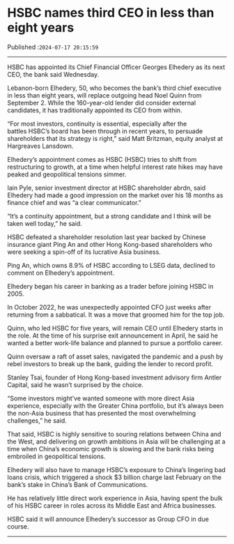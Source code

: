 # HSBC names third CEO in less than eight years

Published :`2024-07-17 20:15:59`

---

HSBC has appointed its Chief Financial Officer Georges Elhedery as its next CEO, the bank said Wednesday.

Lebanon-born Elhedery, 50, who becomes the bank’s third chief executive in less than eight years, will replace outgoing head Noel Quinn from September 2. While the 160-year-old lender did consider external candidates, it has traditionally appointed its CEO from within.

“For most investors, continuity is essential, especially after the battles HSBC’s board has been through in recent years, to persuade shareholders that its strategy is right,” said Matt Britzman, equity analyst at Hargreaves Lansdown.

Elhedery’s appointment comes as HSBC (HSBC) tries to shift from restructuring to growth, at a time when helpful interest rate hikes may have peaked and geopolitical tensions simmer.

Iain Pyle, senior investment director at HSBC shareholder abrdn, said Elhedery had made a good impression on the market over his 18 months as finance chief and was “a clear communicator.”

“It’s a continuity appointment, but a strong candidate and I think will be taken well today,” he said.

HSBC defeated a shareholder resolution last year backed by Chinese insurance giant Ping An and other Hong Kong-based shareholders who were seeking a spin-off of its lucrative Asia business.

Ping An, which owns 8.9% of HSBC according to LSEG data, declined to comment on Elhedery’s appointment.

Elhedery began his career in banking as a trader before joining HSBC in 2005.

In October 2022, he was unexpectedly appointed CFO just weeks after returning from a sabbatical. It was a move that groomed him for the top job.

Quinn, who led HSBC for five years, will remain CEO until Elhedery starts in the role. At the time of his surprise exit announcement in April, he said he wanted a better work-life balance and planned to pursue a portfolio career.

Quinn oversaw a raft of asset sales, navigated the pandemic and a push by rebel investors to break up the bank, guiding the lender to record profit.

Stanley Tsai, founder of Hong Kong-based investment advisory firm Antler Capital, said he wasn’t surprised by the choice.

“Some investors might’ve wanted someone with more direct Asia experience, especially with the Greater China portfolio, but it’s always been the non-Asia business that has presented the most overwhelming challenges,” he said.

That said, HSBC is highly sensitive to souring relations between China and the West, and delivering on growth ambitions in Asia will be challenging at a time when China’s economic growth is slowing and the bank risks being embroiled in geopolitical tensions.

Elhedery will also have to manage HSBC’s exposure to China’s lingering bad loans crisis, which triggered a shock $3 billion charge last February on the bank’s stake in China’s Bank of Communications.

He has relatively little direct work experience in Asia, having spent the bulk of his HSBC career in roles across its Middle East and Africa businesses.

HSBC said it will announce Elhedery’s successor as Group CFO in due course.

---

